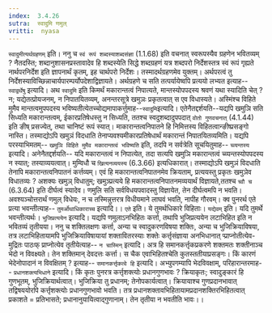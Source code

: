 ```yaml
---
index:  3.4.26
sutra:  स्वादुमि णमुल्
vritti:  nyasa
---
```


`स्वादुमीत्यर्थग्रहणम्` इति। ननु च `स्वं रूपं शब्दस्याशब्दसंज्ञा` (1.1.68) इति वचनात् स्वरूपस्यैव ग्रहणेन भवितव्यम् ? नैतदस्ति; शब्दानुशासनप्रस्तावादेव हि शब्दस्येति सिद्धे शब्दग्रहणं यत्र शब्दपरो निर्देशस्तत्र स्वं रूपं गृह्यते नार्थपरनिर्देश इति ज्ञापनार्थं कृतम्, इह चार्थपरो निर्देशः। तस्मादर्थग्रहणमेव युक्तम्। अर्थपरत्वं तु निर्देशस्याविच्छिन्नाचार्यपारम्पर्योपदेशाद्विज्ञायते। अर्थग्रहणे च सति तत्पर्यायेष्वपि प्रत्ययो लभ्यत इत्याह-- `स्वाद्वर्थेषु` इत्यादि। अथ `स्वादुमि` इति किमर्थं मकारान्तत्वं निपात्यते, मान्तस्योपपदस्य श्रवणं यथा स्यादिति चेत् ? न; यद्येतत्प्रोयजनम्, न निपातयितव्यम्, अनन्तरसूत्रे खमुञः प्रकृतत्वात् स एव विधास्यते। अस्मिंश्च विहिते मुमैव मान्तत्वमुपपदस्य भविष्यतीत्येतच्चोद्यमापाकर्त्तुमाह--`स्वादुमि`इत्यादि। एतेनैतद्दर्शयति--यद्यपि खमुञि सति सिध्यति मकारान्तत्वम्, ईकारप्रतिषेधस्तु न सिध्यति, ततश्च स्वदुशब्दादुपपदात् `वोतो गुणवचनात्` (4.1.44) इति ङीष् प्रसज्येत्, तथा चानिष्टं रूपं स्यात्। माकारान्तत्वनिपातने हि निमित्तस्य विहितत्वान्ङीष्प्रसङ्गो नास्ति। तस्माद्योऽपि खमुञं विदधाति तेनाप्यवश्यमीकारप्रतिषेधार्थं मकारान्तं निपातयितव्यमिति। यद्यपि परस्याभिमतम्-- `खमुञि विहिते मुमैव मकारान्तत्वं भविष्यति` इति, तदपि न सर्वत्रेति सूचयितुमाह-- `च्व्यन्तस्य` इत्यादि। अनेनैतद्दर्शयति-- यदि मकारान्तत्वं न निपात्येत, तदा सत्यपि खमुञि मकारान्तत्वं च्व्यन्तस्योपपदस्य न स्यात्; तस्याव्ययत्वात्। मुम्विधौ च `खित्यनव्ययस्य` (6.3.66) इत्यधिकारात्। तस्माद्योऽपि खमुञं विदधाति तेनापि मकारान्तत्वनिपातनं कर्त्तव्यम्। एवं हि मकारान्तत्वनिपातनमेव क्रियताम्, प्रत्ययस्तु प्रकृतः खमुञेव विधातव्यः ? अशक्यः खमुञ् विधातुम्; खमुञ्प्रत्यये हि मकारान्तत्वनिपातनमव्ययार्थं विज्ञायते,ततश्च `च्वौ च` (6.3.64) इति दीर्घत्वं स्यादेव। णमुलि सति सर्वविधयपवादस्तु विज्ञायेत, तेन दीर्घत्वमपि न भवति। अवश्यञ्चोत्तरार्थं णमुल् विधेयः, न च तस्मिन्नुत्तरत्र विधीयमाने लाघवं भवति, नापीह गौरवम्।
क्व पुनरर्थ एते प्रत्या भवन्तीत्याह-- `तुमर्ओथाधिकाराच्च` इत्यादि।। `एते` इति। ये तुमर्थधिकारे विहिताः। `यद्येवम्` इति। यदि तुमर्थे भवन्तीत्यर्थः। `भुजिप्रत्ययेन` इत्यादि। यद्यपि णमुलाऽनभिहितः कर्त्ता, तथापि भुजिप्रत्ययेन लटाभिहित इति न भवितव्यं तृतीयया। ननु च शक्तिलक्षणः कर्त्ता, अन्या च स्वादुकरणविषया शक्तिः, अन्या च भुजिक्रियाविषया, तत्र लटाभिहितायामपि भुजिक्रियाविषायायां शक्तावितरस्याः शक्तेः कर्त्तृसंज्ञाया अनभिधानात् प्प्राप्नोतीत्येव-मुद्रितः पाठःफ् प्राप्नोत्येव तृतीयेत्याह-- `न चास्मिन्` इत्यादि। अत्र हि समानकर्त्तृकप्रकरणे शक्तमतः शक्तीनाञ्च भेदो न विवक्ष्यते। तेन शक्तिमान् देवदत्तः कर्त्ता। स चैक एवाभिहितश्चेति कुतस्ततीयाप्रसङ्गः। किं कारणं भेदेनोपादानं न विवक्षितम् ? इत्याह-- `समानकर्त्तृकत्वे हि` इत्यादि। अभ्युपगम्यापि भेदविवक्षाम्, परिहारान्तरमाह-- `प्रधानशक्त्यभिधाने` इत्यादि। किं कृतः पुनरत्र कर्त्तृशक्त्योः प्रधानगुणभावः ? क्रियाकृतः; स्वादुङ्कारं हि गुणभूतम्, भुजिक्रियार्थत्वात्। भुजिक्रिया तु प्रधानम्; तेनोपकार्यत्वात्। क्रियायाश्च गुणप्रदानभावात् तद्विषययोरपि कर्त्तृशक्त्योः प्रधानगुणभावो भवति। तत्र प्रधानशक्तावभिहितायामप्रदानशक्तिरभिहितत्वात् प्रकाशते = प्रतिभासते; प्रधानानुयायित्वाद्गुणानाम्। तेन तृतीया न भवतीति भावः।।

